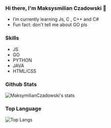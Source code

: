 ### Hi there, I'm Maksysmilian Czadowski 👋


- I’m currently learning Js, C , C++ and C#
- Fun fact: don't tell me about GO pls

### Skills

- JS
- GO
- PYTHON
- JAVA
- HTML/CSS

### Github Stats

![MaksymilianCzadowski's stats](https://github-readme-stats.vercel.app/api?username=MaksymilianCzadowski&count_private=true&show_icons=true&theme=radical)

### Top Language

![Top Langs](https://github-readme-stats.vercel.app/api/top-langs/?username=MaksymilianCzadowski&show_icons=true&theme=radical)
